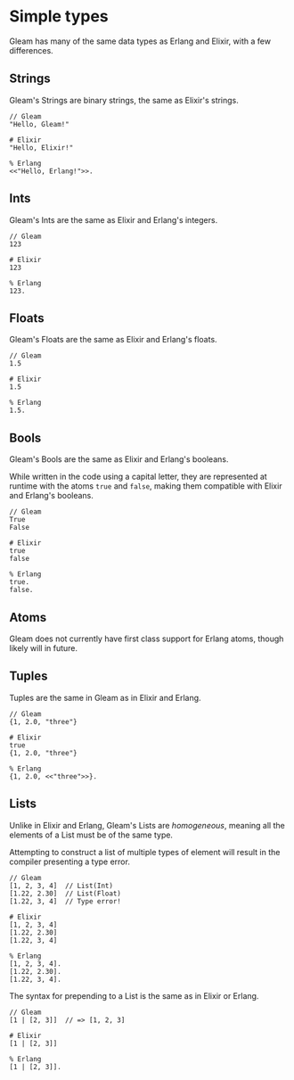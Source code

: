 # Simple types

Gleam has many of the same data types as Erlang and Elixir, with a few
differences.


## Strings

Gleam's Strings are binary strings, the same as Elixir's strings.

```
// Gleam
"Hello, Gleam!"
```
```
# Elixir
"Hello, Elixir!"
```
```
% Erlang
<<"Hello, Erlang!">>.
```


## Ints

Gleam's Ints are the same as Elixir and Erlang's integers.

```
// Gleam
123
```
```
# Elixir
123
```
```
% Erlang
123.
```


## Floats

Gleam's Floats are the same as Elixir and Erlang's floats.

```
// Gleam
1.5
```
```
# Elixir
1.5
```
```
% Erlang
1.5.
```


## Bools

Gleam's Bools are the same as Elixir and Erlang's booleans.

While written in the code using a capital letter, they are represented at
runtime with the atoms `true` and `false`, making them compatible with Elixir
and Erlang's booleans.

```
// Gleam
True
False
```
```
# Elixir
true
false
```
```
% Erlang
true.
false.
```


## Atoms

Gleam does not currently have first class support for Erlang atoms, though
likely will in future.


## Tuples

Tuples are the same in Gleam as in Elixir and Erlang.

```
// Gleam
{1, 2.0, "three"}
```
```
# Elixir
true
{1, 2.0, "three"}
```
```
% Erlang
{1, 2.0, <<"three">>}.
```


## Lists

Unlike in Elixir and Erlang, Gleam's Lists are _homogeneous_, meaning all the
elements of a List must be of the same type.

Attempting to construct a list of multiple types of element will result in the
compiler presenting a type error.

```
// Gleam
[1, 2, 3, 4]  // List(Int)
[1.22, 2.30]  // List(Float)
[1.22, 3, 4]  // Type error!
```
```
# Elixir
[1, 2, 3, 4]
[1.22, 2.30]
[1.22, 3, 4]
```
```
% Erlang
[1, 2, 3, 4].
[1.22, 2.30].
[1.22, 3, 4].
```

The syntax for prepending to a List is the same as in Elixir or Erlang.

```
// Gleam
[1 | [2, 3]]  // => [1, 2, 3]
```
```
# Elixir
[1 | [2, 3]]
```
```
% Erlang
[1 | [2, 3]].
```
